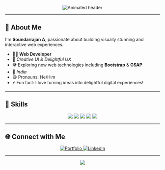 <!-- Modern GitHub Profile README for Soundarrajan A -->

<p align="center">
  <img src="https://readme-typing-svg.demolab.com?font=Fira+Code&weight=700&size=32&pause=1000&color=22C1C3&center=true&vCenter=true&width=600&lines=Hi,+I'm+Soundarrajan+A;Web+Developer;Crafting+Modern+Web+Experiences." alt="Animated header" />
</p>

---

## 🚀 About Me

I'm **Soundarrajan A**, passionate about building visually stunning and interactive web experiences.

- 🧑‍💻 **Web Developer**
- 🎨 *Creative UI & Delightful UX*
- 🛠️ Exploring new web technologies including **Bootstrap** & **GSAP**
- 📍 *India*
- 😄 Pronouns: He/Him
- ⚡ Fun fact: I love turning ideas into delightful digital experiences!

---

## 💼 Skills

<p align="center">
  <img src="https://img.shields.io/badge/HTML5-E34F26?style=for-the-badge&logo=html5&logoColor=white" />
  <img src="https://img.shields.io/badge/CSS3-1572B6?style=for-the-badge&logo=css3&logoColor=white" />
  <img src="https://img.shields.io/badge/JavaScript-F7DF1E?style=for-the-badge&logo=javascript&logoColor=black" />
  <img src="https://img.shields.io/badge/Bootstrap-563D7C?style=for-the-badge&logo=bootstrap&logoColor=white" />
  <img src="https://img.shields.io/badge/GSAP-88CE02?style=for-the-badge&logo=greensock&logoColor=white" />
</p>

---


## 🌐 Connect with Me

<p align="center">
  <a href="https://soundarrajan.me" target="_blank">
    <img src="https://img.shields.io/badge/Portfolio-22C1C3?style=for-the-badge&logo=internet-archive&logoColor=white" alt="Portfolio" />
  </a>
  <a href="https://www.linkedin.com/in/soundar-rajan-b589822b5?utm_source=share&utm_campaign=share_via&utm_content=profile&utm_medium=ios_app" target="_blank">
    <img src="https://img.shields.io/badge/LinkedIn-0A66C2?style=for-the-badge&logo=linkedin&logoColor=white" alt="LinkedIn" />
  </a>
</p>

---

<p align="center">
  <img src="https://capsule-render.vercel.app/api?type=waving&color=22C1C3&height=100&section=footer"/>
</p>
